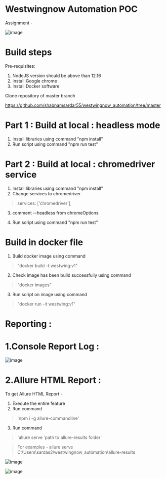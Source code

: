 # Westwingnow Automation POC

Assignment - 

![image](https://user-images.githubusercontent.com/77624984/125633647-fde42a82-e8cb-4351-9a72-3390b6a980fd.png)



# Build steps

Pre-requisites:
1. NodeJS version should be above than 12.16
2. Install Google chrome
3. Install Docker software

Clone repository of master branch

https://github.com/shabnamsardar55/westwingnow_automation/tree/master
 
# Part 1 : Build at local : headless mode 
1. Install libraries using command "npm install"
2. Run script using command "npm run test"

# Part 2 : Build at local : chromedriver service
1. Install libraries using command "npm install"
2. Change services to chromedriver

>services: ['chromedriver'],

3. comment --headless from chromeOptions

4. Run script using command "npm run test"

# Build in docker file
1. Build docker image using command 
>"docker build -t westwing:v1"
2. Check image has been build successfully using command
>"docker images"
3. Run script on image using command 
>"docker run -it westwing:v1"

# Reporting :

# 1.Console Report Log : 

![image](https://user-images.githubusercontent.com/77624984/125280291-7e31e080-e332-11eb-96a7-16530ad3f51c.png)


# 2.Allure HTML Report : 

To get Allure HTML Report -

1. Execute the entire feature
2. Run command 
>'npm i -g allure-commandline'
3. Run command
>'allure serve 'path to allure-results folder'

>For examples - allure serve C:\Users\sardas2\westwingnow_automation\allure-results

![image](https://user-images.githubusercontent.com/77624984/125280099-53478c80-e332-11eb-82ec-5d47cd961a0b.png)

![image](https://user-images.githubusercontent.com/77624984/125280182-678b8980-e332-11eb-818a-2670ac45ac64.png)



